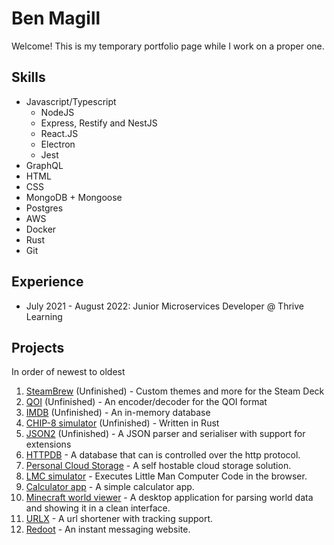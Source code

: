 # Ben Magill

Welcome! This is my temporary portfolio page while I work on a proper one.  

## Skills
- Javascript/Typescript
    - NodeJS
    - Express, Restify and NestJS
    - React.JS
    - Electron
    - Jest
- GraphQL
- HTML
- CSS
- MongoDB + Mongoose
- Postgres
- AWS
- Docker
- Rust
- Git

## Experience
- July 2021 - August 2022: Junior Microservices Developer @ Thrive Learning 

## Projects
In order of newest to oldest
1. [SteamBrew](https://github.com/SteamBrew) (Unfinished) - Custom themes and more for the Steam Deck
1. [QOI](https://github.com/BenMagill/qoi-encoder-decoder) (Unfinished) - An encoder/decoder for the QOI format  
1. [IMDB](https://github.com/BenMagill/imdb) (Unfinished) - An in-memory database  
1. [CHIP-8 simulator](https://github.com/BenMagill/chip8-rust) (Unfinished) - Written in Rust 
1. [JSON2](https://github.com/BenMagill/jsonparser) (Unfinished) - A JSON parser and serialiser with support for extensions 
1. [HTTPDB](https://github.com/BenMagill/httpDB) - A database that can is controlled over the http protocol.
1. [Personal Cloud Storage](https://github.com/BenMagill/Personal-Cloud-Storage) - A self hostable cloud storage solution.
1. [LMC simulator](https://github.com/BenMagill/lmc-simulator-ui) - Executes Little Man Computer Code in the browser.
1. [Calculator app](https://github.com/BenMagill/calculator) - A simple calculator app.
1. [Minecraft world viewer](https://github.com/BenMagill/McworldViewer) - A desktop application for parsing world data and showing it in a clean interface.
1. [URLX](http://urlshortener.benmagill.co.uk/) - A url shortener with tracking support.
1. [Redoot](https://redoot.benmagill.co.uk) - An instant messaging website.
<!-- 1. [NHR](https://lmc.benmagill.co.uk/) - no one needs to know about this   -->